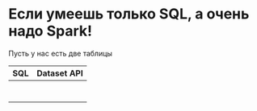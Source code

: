 # Если умеешь только SQL, а очень надо Spark!

Пусть у нас есть две таблицы

| SQL | Dataset API |
| :--- | :--- |
|  |  |
|  |  |
|  |  |
|  |  |
|  |  |
|  |  |
|  |  |



